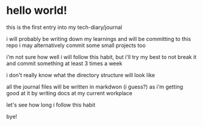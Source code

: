 # hello world!

this is the first entry into my tech-diary/journal

i will probably be writing down my learnings and will be committing to this repo
i may alternatively commit some small projects too

i'm not sure how well i will follow this habit, but i'll try my best to not break it and commit something at least 3 times a week

i don't really know what the directory structure will look like

all the journal files will be written in markdwon (i guess?) as i'm getting good at it by writing docs at my current workplace

let's see how long i follow this habit

bye!